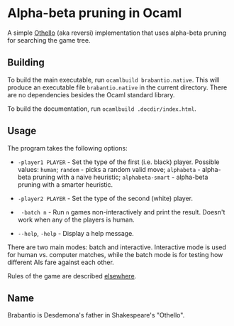 Alpha-beta pruning in Ocaml
===========================

A simple [Othello][1] (aka reversi) implementation that uses alpha-beta pruning
for searching the game tree.

Building
--------

To build the main executable, run `ocamlbuild brabantio.native`. This will
produce an executable file `brabantio.native` in the current directory. There
are no dependencies besides the Ocaml standard library.

To build the documentation, run `ocamlbuild .docdir/index.html`.

Usage
-----

The program takes the following options:

* `-player1 PLAYER` - Set the type of the first (i.e. black) player. Possible
  values: `human`; `random` - picks a random valid move; `alphabeta` -
  alpha-beta pruning with a naive heuristic; `alphabeta-smart` - alpha-beta
  pruning with a smarter heuristic.

* `-player2 PLAYER` - Set the type of the second (white) player.

* ` -batch n` - Run `n` games non-interactively and print the result. Doesn't
  work when any of the players is human.

* `--help`, `-help` - Display a help message.

There are two main modes: batch and interactive. Interactive mode is used for
human vs. computer matches, while the batch mode is for testing how different
AIs fare against each other.

Rules of the game are described [elsewhere][1].

Name
----

Brabantio is Desdemona's father in Shakespeare's "Othello".

[1]: http://en.wikipedia.org/wiki/Reversi
